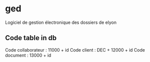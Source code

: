 # ged
Logiciel de gestion électronique des dossiers de elyon

## Code table in db

Code collaborateur : 11000 + id
Code client : DEC + 12000 + id
Code document : 13000 + id
